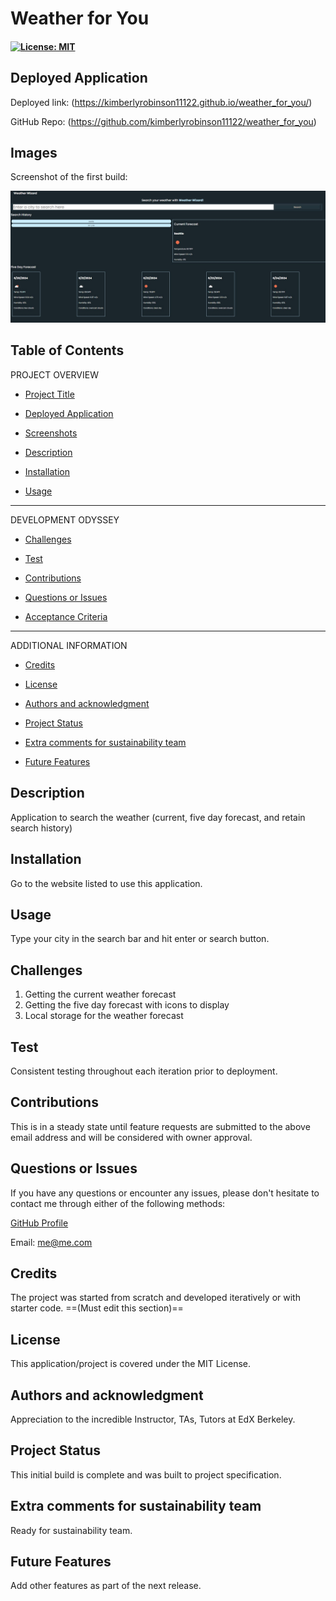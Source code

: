 # Weather for You

#### [![License: MIT](https://img.shields.io/badge/License-MIT-yellow.svg)](https://opensource.org/licenses/MIT) 

## Deployed Application

Deployed link: (https://kimberlyrobinson11122.github.io/weather_for_you/)

GitHub Repo: (https://github.com/kimberlyrobinson11122/weather_for_you)

## Images

Screenshot of the first build:

![screen shot of initial build](./assets/images/Weather%20App%20Page.jpg)

## Table of Contents

PROJECT OVERVIEW

- [Project Title](#project-title-top)

- [Deployed Application](#deployed-application)

- [Screenshots](#images)

- [Description](#description)

- [Installation](#installation)

- [Usage](#usage)

---------------------

DEVELOPMENT ODYSSEY

- [Challenges](#challenges)

- [Test](#credits)

- [Contributions](#contributions)

- [Questions or Issues](#questions-issues)

- [Acceptance Criteria](#acceptance-criteria)

---------------------

ADDITIONAL INFORMATION

- [Credits](#credits)

- [License](#license)

- [Authors and acknowledgment](#authors-and-acknowledgment)

- [Project Status](#project-status)

- [Extra comments for sustainability team](#extra-comments-for-sustainability-team)

- [Future Features](#future-features)


## Description
Application to search the weather (current, five day forecast, and retain search history)


## Installation
Go to the website listed to use this application. 


## Usage
Type your city in the search bar and hit enter or search button. 


## Challenges

1. Getting the current weather forecast
2. Getting the five day forecast with icons to display
3. Local storage for the weather forecast

## Test


Consistent testing throughout each iteration prior to deployment. 

## Contributions


This is in a steady state until feature requests are submitted to the above email address and will be considered with owner approval.

## Questions or Issues
If you have any questions or encounter any issues, please don't hesitate to contact me through either of the following methods:

[GitHub Profile](https://github.com/kimberlyrobinson11122)

Email: me@me.com

## Credits
The project was started from scratch and developed iteratively or with starter code. ==(Must edit this section)==

## License
This application/project is covered under the MIT License.

## Authors and acknowledgment
Appreciation to the incredible Instructor, TAs, Tutors at EdX Berkeley.

## Project Status
This initial build is complete and was built to project specification.

## Extra comments for sustainability team
Ready for sustainability team. 

## Future Features
Add other features as part of the next release. 